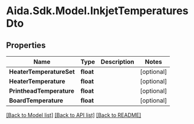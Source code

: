 # Aida.Sdk.Model.InkjetTemperaturesDto

## Properties

Name | Type | Description | Notes
------------ | ------------- | ------------- | -------------
**HeaterTemperatureSet** | **float** |  | [optional] 
**HeaterTemperature** | **float** |  | [optional] 
**PrintheadTemperature** | **float** |  | [optional] 
**BoardTemperature** | **float** |  | [optional] 

[[Back to Model list]](../README.md#documentation-for-models) [[Back to API list]](../README.md#documentation-for-api-endpoints) [[Back to README]](../README.md)

